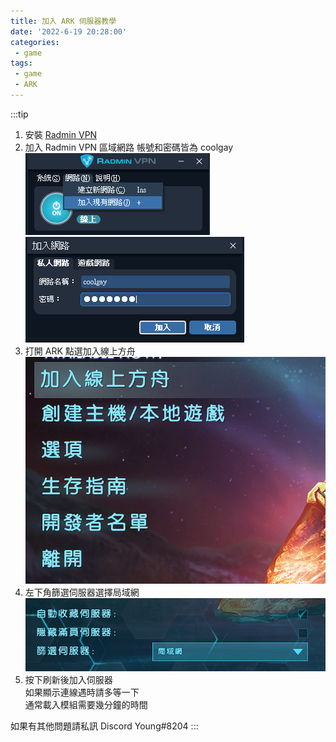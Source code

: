 ```yaml
---
title: 加入 ARK 伺服器教學
date: '2022-6-19 20:28:00'
categories:
 - game
tags:
 - game
 - ARK
---
```


:::tip
1. 安裝 [Radmin VPN](https://www.radmin-vpn.com/tw/)  
2. 加入 Radmin VPN 區域網路 帳號和密碼皆為 coolgay  
![](../img/radminvpn.png)  
![](../img/radminvpn1.png)  
3. 打開 ARK 點選加入線上方舟  
![](../img/ark1.png)  
4. 左下角篩選伺服器選擇局域網  
![](../img/ark2.png)  
5. 按下刷新後加入伺服器  
如果顯示連線遇時請多等一下  
通常載入模組需要幾分鐘的時間

如果有其他問題請私訊 Discord Young#8204
:::